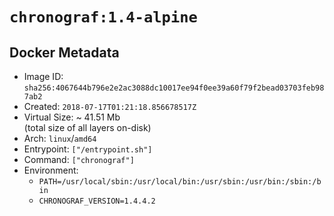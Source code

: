 # `chronograf:1.4-alpine`

## Docker Metadata

- Image ID: `sha256:4067644b796e2e2ac3088dc10017ee94f0ee39a60f79f2bead03703feb987ab2`
- Created: `2018-07-17T01:21:18.856678517Z`
- Virtual Size: ~ 41.51 Mb  
  (total size of all layers on-disk)
- Arch: `linux`/`amd64`
- Entrypoint: `["/entrypoint.sh"]`
- Command: `["chronograf"]`
- Environment:
  - `PATH=/usr/local/sbin:/usr/local/bin:/usr/sbin:/usr/bin:/sbin:/bin`
  - `CHRONOGRAF_VERSION=1.4.4.2`
